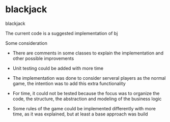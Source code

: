 # blackjack
blackjack

The current code is a suggested implementation of bj

Some consideration

* There are comments in some classes to explain the implementation and other possible improvements

* Unit testing could be added with more time

* The implementation was done to consider serveral players as the normal game, the intention was to add this extra functionality

* For time, it could not be tested because the focus was to organize the code, the structure, the abstraction and modeling
of the business logic

* Some rules of the  game could be implemented differently with more time, as it was explained, but at least a base approach was build
